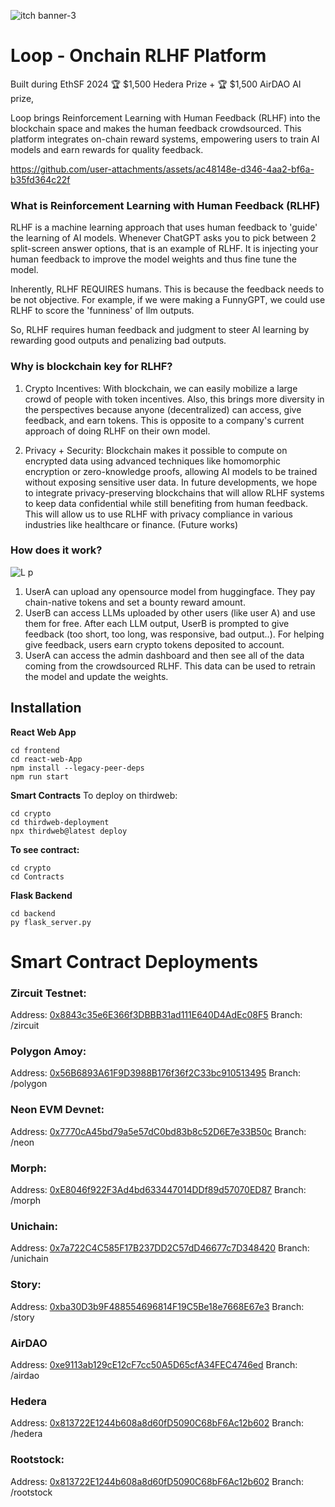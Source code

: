 
![itch banner-3](https://github.com/user-attachments/assets/631ce7bc-51cd-4dcb-a270-6b5b1e20fa96)


# Loop - Onchain RLHF Platform
Built during EthSF 2024
🏆 $1,500 Hedera Prize + 🏆 $1,500 AirDAO AI prize, 


Loop brings Reinforcement Learning with Human Feedback (RLHF) into the blockchain space and makes the human feedback crowdsourced. This platform integrates on-chain reward systems, empowering users to train AI models and earn rewards for quality feedback.



https://github.com/user-attachments/assets/ac48148e-d346-4aa2-bf6a-b35fd364c22f




### What is Reinforcement Learning with Human Feedback (RLHF)

RLHF is a machine learning approach that uses human feedback to 'guide' the learning of AI models. Whenever ChatGPT asks you to pick between 2 split-screen answer options, that is an example of RLHF. It is injecting your human feedback to improve the model weights and thus fine tune the model.



Inherently, RLHF REQUIRES humans. This is because the feedback needs to be not objective. For example, if we were making a FunnyGPT, we could use RLHF to score the 'funniness' of llm outputs.


So, RLHF requires human feedback and judgment to steer AI learning by rewarding good outputs and penalizing bad outputs.

### Why is blockchain key for RLHF?
1. Crypto Incentives: With blockchain, we can easily mobilize a large crowd of people with token incentives. Also, this brings more diversity in the perspectives because anyone (decentralized) can access, give feedback, and earn tokens. This is opposite to a company's current approach of doing RLHF on their own model.


2. Privacy + Security: Blockchain makes it possible to compute on encrypted data using advanced techniques like homomorphic encryption or zero-knowledge proofs, allowing AI models to be trained without exposing sensitive user data. In future developments, we hope to integrate privacy-preserving blockchains that will allow RLHF systems to keep data confidential while still benefiting from human feedback. This will allow us to use RLHF with privacy compliance in various industries like healthcare or finance. (Future works)


### How does it work?

![L p](https://github.com/user-attachments/assets/1dd32173-55c5-446d-ad62-b49930ca532a)

1. UserA can upload any opensource model from huggingface. They pay chain-native tokens and set a bounty reward amount.
2. UserB can access LLMs uploaded by other users (like user A) and use them for free. After each LLM output, UserB is prompted to give feedback (too short, too long, was responsive, bad output..). For helping give feedback, users earn crypto tokens deposited to account.
3. UserA can access the admin dashboard and then see all of the data coming from the crowdsourced RLHF. This data can be used to retrain the model and update the weights.


## Installation


**React Web App**
```
cd frontend
cd react-web-App
npm install --legacy-peer-deps
npm run start
```

**Smart Contracts**
To deploy on thirdweb:
```
cd crypto
cd thirdweb-deployment
npx thirdweb@latest deploy
```
**To see contract:**
```
cd crypto
cd Contracts
```

**Flask Backend**
```
cd backend
py flask_server.py
```


# Smart Contract Deployments
### Zircuit Testnet:

Address: [0x8843c35e6E366f3DBBB31ad111E640D4AdEc08F5](https://)
Branch: /zircuit

### Polygon Amoy:

Address: [0x56B6893A61F9D3988B176f36f2C33bc910513495](https://)
Branch: /polygon

### Neon EVM Devnet:

Address: [0x7770cA45bd79a5e57dC0bd83b8c52D6E7e33B50c](https://)
Branch: /neon

### Morph:

Address: [0xE8046f922F3Ad4bd633447014DDf89d57070ED87](https://)
Branch: /morph

### Unichain:

Address: [0x7a722C4C585F17B237DD2C57dD46677c7D348420](https://)
Branch: /unichain

### Story:

Address: [0xba30D3b9F488554696814F19C5Be18e7668E67e3](https://)
Branch: /story

### AirDAO
Address: [0xe9113ab129cE12cF7cc50A5D65cfA34FEC4746ed]()
Branch: /airdao

### Hedera
Address: [0x813722E1244b608a8d60fD5090C68bF6Ac12b602]()
Branch: /hedera

### Rootstock:

Address: [0x813722E1244b608a8d60fD5090C68bF6Ac12b602](https://)
Branch: /rootstock
